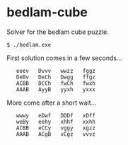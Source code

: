 # bedlam-cube

Solver for the bedlam cube puzzle.
```text
$ ./bedlam.exe
```

First solution comes in a few seconds...
```text
   eeev   Dvvv   wwzz   fggz
   DeBv   DeCh   Dwgg   ffgz
   ACBB   DCCh   fwCh   fwxh
   AAAB   AyyB   yyxh   yxxx
```
More come after a short wait...
```text
   wwwy   eDwf   DDDf   xDff
   weBy   eehy   xhhf   xxhh
   ACBB   eCCy   vggy   xgzz
   AAAB   ACgB   vCgz   vvvz
```
